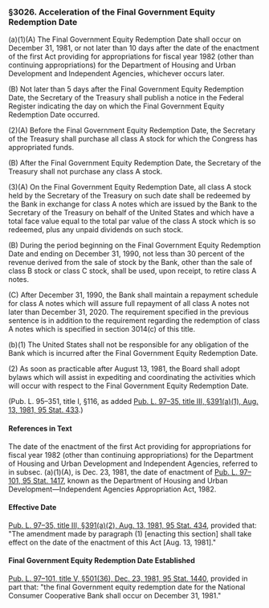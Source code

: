 ### §3026. Acceleration of the Final Government Equity Redemption Date ###

[]()[]()[]()

(a)(1)(A) The Final Government Equity Redemption Date shall occur on December 31, 1981, or not later than 10 days after the date of the enactment of the first Act providing for appropriations for fiscal year 1982 (other than continuing appropriations) for the Department of Housing and Urban Development and Independent Agencies, whichever occurs later.

[]()

(B) Not later than 5 days after the Final Government Equity Redemption Date, the Secretary of the Treasury shall publish a notice in the Federal Register indicating the day on which the Final Government Equity Redemption Date occurred.

[]()[]()

(2)(A) Before the Final Government Equity Redemption Date, the Secretary of the Treasury shall purchase all class A stock for which the Congress has appropriated funds.

[]()

(B) After the Final Government Equity Redemption Date, the Secretary of the Treasury shall not purchase any class A stock.

[]()[]()

(3)(A) On the Final Government Equity Redemption Date, all class A stock held by the Secretary of the Treasury on such date shall be redeemed by the Bank in exchange for class A notes which are issued by the Bank to the Secretary of the Treasury on behalf of the United States and which have a total face value equal to the total par value of the class A stock which is so redeemed, plus any unpaid dividends on such stock.

[]()

(B) During the period beginning on the Final Government Equity Redemption Date and ending on December 31, 1990, not less than 30 percent of the revenue derived from the sale of stock by the Bank, other than the sale of class B stock or class C stock, shall be used, upon receipt, to retire class A notes.

[]()

(C) After December 31, 1990, the Bank shall maintain a repayment schedule for class A notes which will assure full repayment of all class A notes not later than December 31, 2020. The requirement specified in the previous sentence is in addition to the requirement regarding the redemption of class A notes which is specified in section 3014(c) of this title.

[]()[]()

(b)(1) The United States shall not be responsible for any obligation of the Bank which is incurred after the Final Government Equity Redemption Date.

[]()

(2) As soon as practicable after August 13, 1981, the Board shall adopt bylaws which will assist in expediting and coordinating the activities which will occur with respect to the Final Government Equity Redemption Date.

(Pub. L. 95–351, title I, §116, as added [Pub. L. 97–35, title III, §391(a)(1), Aug. 13, 1981, 95 Stat. 433](/statviewer.htm?volume=95&page=433).)

#### References in Text ####

The date of the enactment of the first Act providing for appropriations for fiscal year 1982 (other than continuing appropriations) for the Department of Housing and Urban Development and Independent Agencies, referred to in subsec. (a)(1)(A), is Dec. 23, 1981, the date of enactment of [Pub. L. 97–101, 95 Stat. 1417](/statviewer.htm?volume=95&page=1417), known as the Department of Housing and Urban Development—Independent Agencies Appropriation Act, 1982.

#### Effective Date ####

[Pub. L. 97–35, title III, §391(a)(2), Aug. 13, 1981, 95 Stat. 434](/statviewer.htm?volume=95&page=434), provided that: "The amendment made by paragraph (1) [enacting this section] shall take effect on the date of the enactment of this Act [Aug. 13, 1981]."

#### Final Government Equity Redemption Date Established ####

[Pub. L. 97–101, title V, §501(36), Dec. 23, 1981, 95 Stat. 1440](/statviewer.htm?volume=95&page=1440), provided in part that: "the final Government equity redemption date for the National Consumer Cooperative Bank shall occur on December 31, 1981."